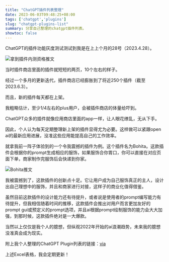 ```yaml
---
title: "ChatGPT插件列表整理"
date: 2023-06-03T09:48:25+08:00
tags: ['chatgpt','plugins']
slug: "chatgpt-plugins-list"
summary: 分享自己整理的chatgpt插件列表。
showtoc: false
---
```


ChatGPT的插件功能灰度测试测试到我是在上上个月的28号（2023.4.28）。

![拿到插件内测资格推文](https://vip2.loli.io/2023/06/03/yrsFpMZdj56qhEv.webp)

当时插件商店里面的插件就短短的两页，10个左右的样子。

经过一个多月的更新迭代，插件商店已经膨胀到了将近250个插件（截至2023.6.3）。

而且，新的插件每天都在上架。

我粗略估计，至少1/4左右的plus用户，会被插件商店的体量给吓到。

ChatGPT众多的插件就像应用商店里面的app一样，让人眼花缭乱，无从下手。

因此，个人认为每天定期整理新上架的插件显得尤为必要。这样做可以紧跟open ai的最新应用进展，没准这些应用能提高自己的工作效率。

就拿我前一阵子体验到的一个令我震撼的插件为例。这个插件名为Bohita。这款插件会根据你的prompt生成相应的服饰，如果服饰合你胃口，你可以直接在对应页面下单，商家制作完服饰后会快递到你家。

![Bohita推文](https://vip2.loli.io/2023/06/03/WsVORlPYf9HxSn4.webp)

我被震撼到了，这款插件的创新点十足。它让用户成为自己服饰真正的主人，设计出自己理想中的服饰，并且和商家进行对接，这样子的商业化值得借鉴。

虽然目前这款插件的设计能力还有待提升，或者说是使用者的prompt编写能力有待提升，但我相信随着时间的推移，这款插件会推出对用户而言更加友好的prompt gui或预定义的prompt选项，并且ai根据prompt绘制服饰的能力会大大加强，到那时候，这款插件绝对是一大爆款。

当然以上仅仅是我个人的臆想，但纵观2022年开始的ai浪潮趋势，未来我的臆想没准真会成为现实。

附上我个人整理的ChatGPT Plugin列表的链接：[via](https://docs.google.com/spreadsheets/d/1Ka6CPPg1LK36LlqyFDl92ogJZtFdDkTd5Q_nhPo4HNA/edit?usp=sharing)

上述Excel表格，我会定期更新！
